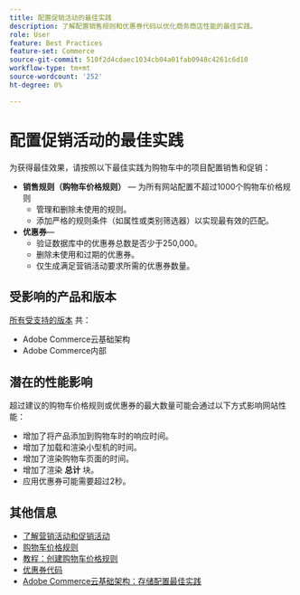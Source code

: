 ```yaml
---
title: 配置促销活动的最佳实践
description: 了解配置销售规则和优惠券代码以优化商务商店性能的最佳实践。
role: User
feature: Best Practices
feature-set: Commerce
source-git-commit: 510f2d4cdaec1034cb04a01fab0948c4261c6d10
workflow-type: tm+mt
source-wordcount: '252'
ht-degree: 0%

---
```



# 配置促销活动的最佳实践

为获得最佳效果，请按照以下最佳实践为购物车中的项目配置销售和促销：

- **销售规则（购物车价格规则）** — 为所有网站配置不超过1000个购物车价格规则
   - 管理和删除未使用的规则。
   - 添加严格的规则条件（如属性或类别筛选器）以实现最有效的匹配。
- **优惠券**—
   - 验证数据库中的优惠券总数是否少于250,000。
   - 删除未使用和过期的优惠券。
   - 仅生成满足营销活动要求所需的优惠券数量。

## 受影响的产品和版本

[所有受支持的版本](../../../release/versions.md) 共：

- Adobe Commerce云基础架构
- Adobe Commerce内部

## 潜在的性能影响

超过建议的购物车价格规则或优惠券的最大数量可能会通过以下方式影响网站性能：

- 增加了将产品添加到购物车时的响应时间。
- 增加了加载和渲染小型机的时间。
- 增加了渲染购物车页面的时间。
- 增加了渲染 **总计** 块。
- 应用优惠券可能需要超过2秒。

## 其他信息

- [了解营销活动和促销活动](https://devdocs.magento.com/cloud/configure/configure-best-practices.html#campaigns)
- [购物车价格规则](https://experienceleague.adobe.com/docs/commerce-admin/marketing/promotions/cart-rules/price-rules-cart.html)
- [教程：创建购物车价格规则](https://experienceleague.adobe.com/docs/commerce-learn/tutorials/marketing/cart-price-rules.html)
- [优惠券代码](https://experienceleague.adobe.com/docs/commerce-admin/marketing/promotions/cart-rules/price-rules-cart-coupon.html)
- [Adobe Commerce云基础架构：存储配置最佳实践](https://devdocs.magento.com/cloud/configure/configure-best-practices.html)

